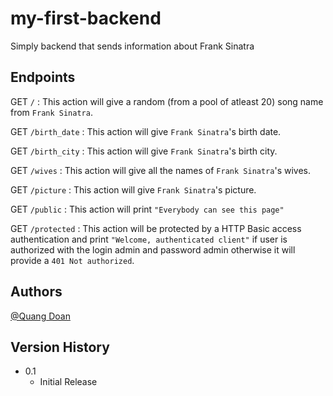 # my-first-backend

Simply backend that sends information about Frank Sinatra

## Endpoints

GET `/` : This action will give a random (from a pool of atleast 20) song name from `Frank Sinatra`.

GET `/birth_date` : This action will give `Frank Sinatra`'s birth date.

GET `/birth_city` : This action will give `Frank Sinatra`'s birth city.

GET `/wives` : This action will give all the names of `Frank Sinatra`'s wives.

GET `/picture` : This action will give `Frank Sinatra`'s picture.

GET `/public` : This action will print `"Everybody can see this page"`

GET `/protected` : This action will be protected by a HTTP Basic access authentication and print `"Welcome, authenticated client"` if user is authorized with the login admin and password admin otherwise it will provide a `401 Not authorized`.

## Authors

[@Quang Doan](https://git.us.qwasar.io/doan_q)

## Version History

* 0.1
    * Initial Release
